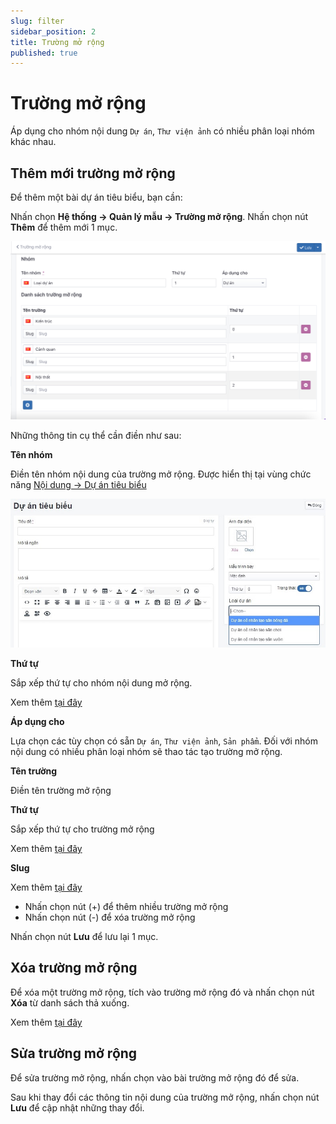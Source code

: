 ```yaml
---
slug: filter
sidebar_position: 2
title: Trường mở rộng
published: true
---
```


# Trường mở rộng

Áp dụng cho nhóm nội dung `Dự án`, `Thư viện ảnh` có nhiều phân loại nhóm khác nhau.

## Thêm mới trường mở rộng

Để thêm một bài dự án tiêu biểu, bạn cần:

Nhấn chọn **Hệ thống -> Quản lý mẫu -> Trường mở rộng**. Nhấn chọn nút **Thêm** để thêm mới 1 mục.

![truong-mo-rong.jpg](img/truong-mo-rong.jpg)

Những thông tin cụ thể cần điền như sau:

**Tên nhóm**

Điền tên nhóm nội dung của trường mở rộng. Được hiển thị tại vùng chức năng [Nội dung -> Dự án tiêu biểu](https://mkmate.osd.vn/docs/catalog/portforlio)

![truong-mo-rong-1.jpg](img/truong-mo-rong-1.jpg)

**Thứ tự**

Sắp xếp thứ tự cho nhóm nội dung mở rộng.

Xem thêm [tại đây](https://mkmate.osd.vn/docs/common/logic#th%E1%BB%A9-t%E1%BB%B1-s%E1%BA%AFp-x%E1%BA%BFp-l%C3%A0-s%E1%BB%91-ch%E1%BB%89-%C4%91%E1%BB%8Bnh)

**Áp dụng cho**

Lựa chọn các tùy chọn có sẵn `Dự án`, `Thư viện ảnh`, `Sản phẩm`. Đối với nhóm nội dung có nhiều phân loại nhóm sẽ thao tác tạo trường mở rộng.

**Tên trường**

Điền tên trường mở rộng

**Thứ tự**

Sắp xếp thứ tự cho trường mở rộng

Xem thêm [tại đây](https://mkmate.osd.vn/docs/common/logic#th%E1%BB%A9-t%E1%BB%B1-s%E1%BA%AFp-x%E1%BA%BFp-l%C3%A0-s%E1%BB%91-ch%E1%BB%89-%C4%91%E1%BB%8Bnh)

**Slug**

Xem thêm [tại đây](https://mkmate.osd.vn/docs/seo/serp#slug-url-th%C3%A2n-thi%E1%BB%87n)

- Nhấn chọn nút (+) để thêm nhiều trường mở rộng
- Nhấn chọn nút (-) để xóa trường mở rộng

Nhấn chọn nút **Lưu** để lưu lại 1 mục.

## Xóa trường mở rộng

Để xóa một trường mở rộng, tích vào trường mở rộng đó và nhấn chọn nút **Xóa** từ danh sách thả xuống.

Xem thêm [tại đây](https://mkmate.osd.vn/docs/common/logic#x%C3%B3a-c%C3%A1c-m%E1%BB%A5c-c%C3%A1c-th%C3%A0nh-ph%E1%BA%A7n-th%C3%B4ng-tin)

## Sửa trường mở rộng

Để sửa trường mở rộng, nhấn chọn vào bài trường mở rộng đó để sửa.

Sau khi thay đổi các thông tin nội dung của trường mở rộng, nhấn chọn nút **Lưu** để cập nhật những thay đổi.
